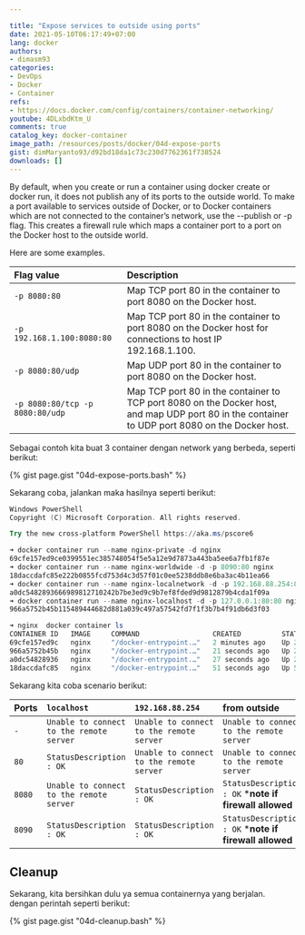 ```yaml
---

title: "Expose services to outside using ports"
date: 2021-05-10T06:17:49+07:00
lang: docker
authors:
- dimasm93
categories:
- DevOps
- Docker
- Container
refs: 
- https://docs.docker.com/config/containers/container-networking/
youtube: 4DLxbdKtm_U
comments: true
catalog_key: docker-container
image_path: /resources/posts/docker/04d-expose-ports
gist: dimMaryanto93/d92bd18da1c73c230d7762361f738524
downloads: []
---
```



By default, when you create or run a container using docker create or docker run, it does not publish any of its ports to the outside world. To make a port available to services outside of Docker, or to Docker containers which are not connected to the container’s network, use the --publish or -p flag. This creates a firewall rule which maps a container port to a port on the Docker host to the outside world. 

<!--more-->

Here are some examples.

| Flag value                        | Description   |
| :---                              | :---          |
| `-p 8080:80`                      | Map TCP port 80 in the container to port 8080 on the Docker host. |
| `-p 192.168.1.100:8080:80`        | Map TCP port 80 in the container to port 8080 on the Docker host for connections to host IP 192.168.1.100. |
| `-p 8080:80/udp` 	                | Map UDP port 80 in the container to port 8080 on the Docker host. |
| `-p 8080:80/tcp -p 8080:80/udp`   | Map TCP port 80 in the container to TCP port 8080 on the Docker host, and map UDP port 80 in the container to UDP port 8080 on the Docker host. |

Sebagai contoh kita buat 3 container dengan network yang berbeda, seperti berikut:

{% gist page.gist "04d-expose-ports.bash" %}

Sekarang coba, jalankan maka hasilnya seperti berikut:

```powershell
Windows PowerShell
Copyright (C) Microsoft Corporation. All rights reserved.

Try the new cross-platform PowerShell https://aka.ms/pscore6

➜ docker container run --name nginx-private -d nginx
69cfe157ed9ce0399551ec385748054f5e5a12e9d7873a443ba5ee6a7fb1f87e
➜ docker container run --name nginx-worldwide -d -p 8090:80 nginx
18daccdafc85e222b0855fcd753d4c3d57f01c0ee5238ddb8e6ba3ac4b11ea66
➜ docker container run --name nginx-localnetwork -d -p 192.168.88.254:8080:80 nginx
a0dc5482893666989812710242b7be3ed9c9b7ef8fded9d9812879b4cda1f09a
➜ docker container run --name nginx-localhost -d -p 127.0.0.1:80:80 nginx
966a5752b45b115489444682d881a039c497a57542fd7f1f3b7b4f91db6d3f03

➜ nginx  docker container ls
CONTAINER ID   IMAGE     COMMAND                  CREATED          STATUS          PORTS                         NAMES
69cfe157ed9c   nginx     "/docker-entrypoint.…"   2 minutes ago    Up 2 minutes    80/tcp                        nginx-private
966a5752b45b   nginx     "/docker-entrypoint.…"   21 seconds ago   Up 21 seconds   127.0.0.1:80->80/tcp          nginx-localhost
a0dc54828936   nginx     "/docker-entrypoint.…"   27 seconds ago   Up 26 seconds   192.168.88.254:8080->80/tcp   nginx-localnetwork
18daccdafc85   nginx     "/docker-entrypoint.…"   51 seconds ago   Up 50 seconds   0.0.0.0:8090->80/tcp          nginx-worldwide
```

Sekarang kita coba scenario berikut:

| Ports     | `localhost`                               | `192.168.88.254`                          | from outside                                              |
| :---      | :---                                      | :---                                      | :---                                                      |
| `-`       | `Unable to connect to the remote server`  | `Unable to connect to the remote server`  | `Unable to connect to the remote server`                  |
| `80`      | `StatusDescription : OK`                  | `Unable to connect to the remote server`  | `Unable to connect to the remote server`                  |
| `8080`    | `Unable to connect to the remote server`  | `StatusDescription : OK`                  | `StatusDescription : OK` ***note if firewall allowed**    |
| `8090`    | `StatusDescription : OK`                  | `StatusDescription : OK`                  | `StatusDescription : OK` ***note if firewall allowed**    |

## Cleanup

Sekarang, kita bersihkan dulu ya semua containernya yang berjalan. dengan perintah seperti berikut:

{% gist page.gist "04d-cleanup.bash" %}